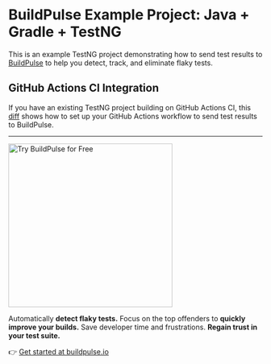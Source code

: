 # BuildPulse Example Project: Java + Gradle + TestNG

This is an example TestNG project demonstrating how to send test results to [BuildPulse](https://buildpulse.io) to help you detect, track, and eliminate flaky tests.

## GitHub Actions CI Integration

If you have an existing TestNG project building on GitHub Actions CI, this [diff](https://github.com/buildpulse/buildpulse-example-testng/compare/pre-buildpulse...github-actions) shows how to set up your GitHub Actions workflow to send test results to BuildPulse.

---

<p>
  <a href="https://buildpulse.io?utm_source=github.com&utm_campaign=example-repositories&utm_content=testng-button">
    <img width="325" title="Automatically detect flaky TestNG tests with BuildPulse" alt="Try BuildPulse for Free" src="https://user-images.githubusercontent.com/2988/86935247-9f059b80-c10a-11ea-9579-575b357e70d6.png">
  </a>
</p>

Automatically **detect flaky tests.** Focus on the top offenders to **quickly improve your builds.** Save developer time and frustrations. **Regain trust in your test suite.**

👉 [Get started at buildpulse.io](https://buildpulse.io?utm_source=github.com&utm_campaign=example-repositories&utm_content=testng-text-link)
